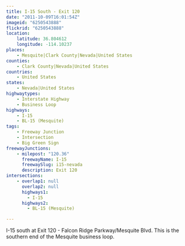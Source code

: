 ```yaml
---
title: I-15 South - Exit 120
date: "2011-10-09T16:01:54Z"
imageid: "6250543888"
flickrid: "6250543888"
location:
    latitude: 36.804612
    longitude: -114.10237
places:
    - Mesquite|Clark County|Nevada|United States
counties:
    - Clark County|Nevada|United States
countries:
    - United States
states:
    - Nevada|United States
highwaytypes:
    - Interstate Highway
    - Business Loop
highways:
    - I-15
    - BL-15 (Mesquite)
tags:
    - Freeway Junction
    - Intersection
    - Big Green Sign
freewayJunctions:
    - milepost: "120.36"
      freewayName: I-15
      freewaySlug: i15-nevada
      description: Exit 120
intersections:
    - overlap1: null
      overlap2: null
      highways1:
        - I-15
      highways2:
        - BL-15 (Mesquite)

---
```

I-15 south at Exit 120 - Falcon Ridge Parkway/Mesquite Blvd.  This is the southern end of the Mesquite business loop.
